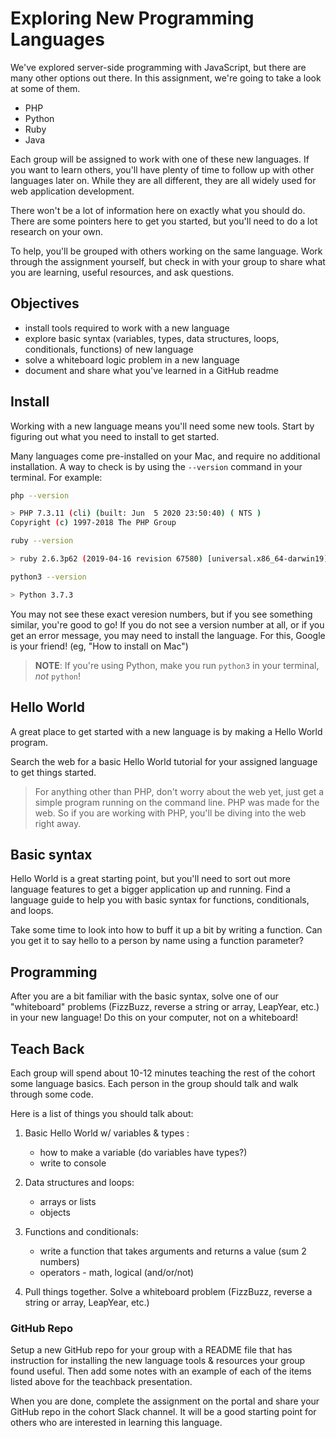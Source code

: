 # Exploring New Programming Languages

We've explored server-side programming with JavaScript, but there are many other options out there. In this assignment, we're going to take a look at some of them.

- PHP
- Python
- Ruby
- Java

Each group will be assigned to work with one of these new languages. If you want to learn others, you'll have plenty of time to follow up with other languages later on. While they are all different, they are all widely used for web application development.

There won't be a lot of information here on exactly what you should do. There are some pointers here to get you started, but you'll need to do a lot research on your own. 

To help, you'll be grouped with others working on the same language. Work through the assignment yourself, but check in with your group to share what you are learning, useful resources, and ask questions.

## Objectives

- install tools required to work with a new language
- explore basic syntax (variables, types, data structures, loops, conditionals, functions) of new language
- solve a whiteboard logic problem in a new language
- document and share what you've learned in a GitHub readme


## Install

Working with a new language means you'll need some new tools. Start by figuring out what you need to install to get started. 

Many languages come pre-installed on your Mac, and require no additional installation. A way to check is by using the `--version` command in your terminal. For example:

```bash
php --version

> PHP 7.3.11 (cli) (built: Jun  5 2020 23:50:40) ( NTS )
Copyright (c) 1997-2018 The PHP Group
```

```bash
ruby --version

> ruby 2.6.3p62 (2019-04-16 revision 67580) [universal.x86_64-darwin19]
```

```bash
python3 --version

> Python 3.7.3
```

You may not see these exact veresion numbers, but if you see something similar, you're good to go! If you do not see a version number at all, or if you get an error message, you may need to install the language. For this, Google is your friend! (eg, "How to install <language> on Mac")

> **NOTE**: If you're using Python, make you run `python3` in your terminal, _not_ `python`!


## Hello World

A great place to get started with a new language is by making a Hello World program. 

Search the web for a basic Hello World tutorial for your assigned language to get things started. 

> For anything other than PHP, don't worry about the web yet, just get a simple program running on the command line. PHP was made for the web. So if you are working with PHP, you'll be diving into the web right away.


## Basic syntax

Hello World is a great starting point, but you'll need to sort out more language features to get a bigger application up and running. Find a language guide to help you with basic syntax for functions, conditionals, and loops.

Take some time to look into how to buff it up a bit by writing a function. Can you get it to say hello to a person by name using a function parameter? 


## Programming

After you are a bit familiar with the basic syntax, solve one of our "whiteboard" problems (FizzBuzz, reverse a string or array, LeapYear, etc.) in your new language! Do this on your computer, not on a whiteboard!


## Teach Back

Each group will spend about 10-12 minutes teaching the rest of the cohort some language basics. Each person in the group should talk and walk through some code. 

Here is a list of things you should talk about: 

1. Basic Hello World w/ variables & types :
    - how to make a variable (do variables have types?)
    - write to console

2. Data structures and loops:
    - arrays or lists
    - objects

3. Functions and conditionals:
    - write a function that takes arguments and returns a value (sum 2 numbers)
    - operators - math, logical (and/or/not)

4. Pull things together. Solve a whiteboard problem (FizzBuzz, reverse a string or array, LeapYear, etc.)


### GitHub Repo

Setup a new GitHub repo for your group with a README file that has instruction for installing the new language tools & resources your group found useful. Then add some notes with an example of each of the items listed above for the teachback presentation.

When you are done, complete the assignment on the portal and share your GitHub repo in the cohort Slack channel. It will be a good starting point for others who are interested in learning this language.

